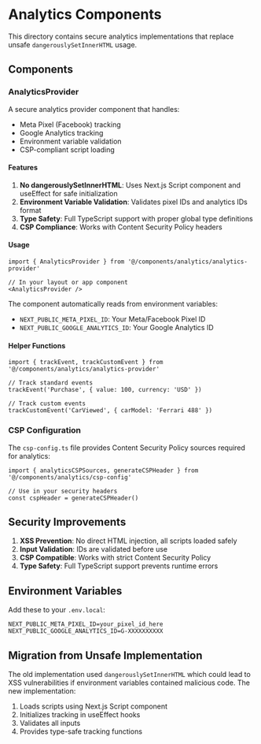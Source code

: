 # Analytics Components

This directory contains secure analytics implementations that replace unsafe `dangerouslySetInnerHTML` usage.

## Components

### AnalyticsProvider

A secure analytics provider component that handles:
- Meta Pixel (Facebook) tracking
- Google Analytics tracking
- Environment variable validation
- CSP-compliant script loading

#### Features

1. **No dangerouslySetInnerHTML**: Uses Next.js Script component and useEffect for safe initialization
2. **Environment Variable Validation**: Validates pixel IDs and analytics IDs format
3. **Type Safety**: Full TypeScript support with proper global type definitions
4. **CSP Compliance**: Works with Content Security Policy headers

#### Usage

```tsx
import { AnalyticsProvider } from '@/components/analytics/analytics-provider'

// In your layout or app component
<AnalyticsProvider />
```

The component automatically reads from environment variables:
- `NEXT_PUBLIC_META_PIXEL_ID`: Your Meta/Facebook Pixel ID
- `NEXT_PUBLIC_GOOGLE_ANALYTICS_ID`: Your Google Analytics ID

#### Helper Functions

```tsx
import { trackEvent, trackCustomEvent } from '@/components/analytics/analytics-provider'

// Track standard events
trackEvent('Purchase', { value: 100, currency: 'USD' })

// Track custom events
trackCustomEvent('CarViewed', { carModel: 'Ferrari 488' })
```

### CSP Configuration

The `csp-config.ts` file provides Content Security Policy sources required for analytics:

```tsx
import { analyticsCSPSources, generateCSPHeader } from '@/components/analytics/csp-config'

// Use in your security headers
const cspHeader = generateCSPHeader()
```

## Security Improvements

1. **XSS Prevention**: No direct HTML injection, all scripts loaded safely
2. **Input Validation**: IDs are validated before use
3. **CSP Compatible**: Works with strict Content Security Policy
4. **Type Safety**: Full TypeScript support prevents runtime errors

## Environment Variables

Add these to your `.env.local`:

```
NEXT_PUBLIC_META_PIXEL_ID=your_pixel_id_here
NEXT_PUBLIC_GOOGLE_ANALYTICS_ID=G-XXXXXXXXXX
```

## Migration from Unsafe Implementation

The old implementation used `dangerouslySetInnerHTML` which could lead to XSS vulnerabilities if environment variables contained malicious code. The new implementation:

1. Loads scripts using Next.js Script component
2. Initializes tracking in useEffect hooks
3. Validates all inputs
4. Provides type-safe tracking functions